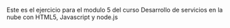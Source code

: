 Este es el ejercicio para el modulo 5 del curso Desarrollo de servicios en la nube con HTML5, Javascript y node.js
